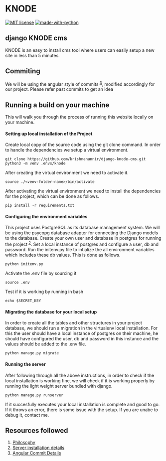# KNODE 
[![MIT license](https://img.shields.io/badge/License-MIT-blue.svg)](https://github.com/krishnanunnir/server_monitor_bot/blob/master/LICENSE)
[![made-with-python](https://img.shields.io/badge/Made%20with-Python-1f425f.svg)](https://www.python.org/)

## django KNODE cms

KNODE is an easy to install cms tool where users can easily setup a new site in less than 5 minutes.

## Commiting

We will be using the angular style of commits <sup>[3](https://github.com/angular/angular/blob/master/CONTRIBUTING.md)</sup>, modified accordingly for our project. Please refer past commits to get an idea

## Running a build on your machine

This will walk you through the process of running this website locally on your machine.

#### Setting up local installation of the Project	
Create local copy of the source code using the git clone command. In order to handle the dependencies we setup a virtual environment. 
 ```	
 git clone https://github.com/krishnanunnir/django-knode-cms.git
 python3 -m venv .envs/knode	
 ```	
After creating the virtual environment we need to activate it.	

```	
source ./<venv-folder-name>/bin/activate	
```	
After activating the virtual environment we need to install the dependencies for the project, which can be done as follows.	
```	
pip install -r requirements.txt	
```	
#### Configuring the environment variables	

This project uses PostgreSQL as its database management system. We will be using the psycopg database adapter for connecting the Django models to the database. Create your own user and database in postgres for running the project <sup>[2](https://www.digitalocean.com/community/tutorials/how-to-set-up-django-with-postgres-nginx-and-gunicorn-on-ubuntu-18-04)</sup>. Set a local instance of postgres and configure a user, db and password. Run the initenv.py file to intialize the all environment variables which includes these db values. This is done as follows.  
```
python initenv.py
```
Activate the .env file by sourcing it  
```
source .env
```
Test if it is working by running in bash  
```
echo $SECRET_KEY
```

#### Migrating the database for your local setup	
In order to create all the tables and other structures in your project database, we should run a migration in the virtualenv local installation.	For this the user should have a local instance of postgres on their machine, he should have configured the user, db and password in this instance and the values should be added to the .env file.

```	
python manage.py migrate	
```	
#### Running the server	
After following through all the above instructions, in order to check if the local installation is working fine, we will check if it is working properly by running the light weight server bundled with django.	

```	
python manage.py runserver	
```	
If it succesfully executes your local installation is complete and good to go. If it throws an error, there is some issue with the setup. If you are unabe to debug it, contact me.	

## Resources followed	

1. [Philosophy](https://www.b-list.org/weblog/2008/mar/15/slides/)  	
2. [Server installation details](https://www.digitalocean.com/community/tutorials/how-to-set-up-django-with-postgres-nginx-and-gunicorn-on-ubuntu-18-04)  	
3. [Angular Commit Details](https://github.com/angular/angular/blob/master/CONTRIBUTING.md)  
